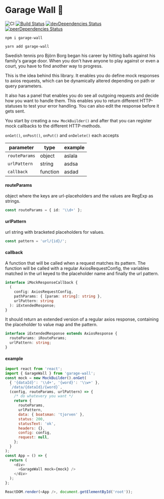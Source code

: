 # Garage Wall :tennis:

![CI](https://github.com/snrn-Pontus/garage-wall/workflows/CI/badge.svg)
[![Build Status](https://travis-ci.org/snrn-Pontus/garage-wall.svg?branch=master)](https://travis-ci.org/snrn-Pontus/garage-wall)
[![devDependencies Status](https://david-dm.org/snrn-Pontus/garage-wall/dev-status.svg)](https://david-dm.org/snrn-Pontus/garage-wall?type=dev)
[![peerDependencies Status](https://david-dm.org/snrn-Pontus/garage-wall/peer-status.svg)](https://david-dm.org/snrn-Pontus/garage-wall?type=peer)

`npm i garage-wall`

`yarn add garage-wall`

Swedish tennis pro Björn Borg began his career by hitting balls against his family's garage door.
When you don't have anyone to play against or even a court, you have to find another way to progress.

This is the idea behind this library.
It enables you do define mock responses to axios requests, which can be dynamically altered depending on path or query parameters.

It also has a panel that enables you do see all outgoing requests and decide how you want to handle them.
This enables you to return different HTTP-statuses to test your error handling.
You can also edit the response before it gets sent.

You start by creating a `new MockBuilder()` and after that you can register mock callbacks to the different HTTP-methods.

`onGet()`, `onPost()`, `onPut()` and `onDelete()` each accepts

| parameter     | type     | example |
| ------------- | -------- | ------- |
| `routeParams` | object   | aslala  |
| `urlPattern`  | string   | asdsa   |
| `callback`    | function | asdad   |

#### **routeParams**

object where the keys are url-placeholders and the values are RegExp as strings.

```typescript
const routeParams = { id: '\\d+' };
```

#### **urlPattern**

url string with bracketed placeholders for values.

```typescript
const pattern = 'url/{id}/';
```

#### **callback**

A function that will be called when a request matches its pattern.
The function will be called with a regular AxiosRequestConfig,
the variables matched in the url keyed to the placeholder name
and finally the url pattern.

```typescript
interface iMockResponseCallback {
  (
    config: AxiosRequestConfig,
    pathParams: { [param: string]: string },
    urlPattern: string
  ): iExtendedResponse;
}
```

It should return an extended version of a regular axios response,
containing the placeholder to value map and the pattern.

```typescript
interface iExtendedResponse extends AxiosResponse {
  routeParams: iRouteParams;
  urlPattern: string;
}
```

#### **example**

```javascript
import react from 'react';
import { GarageWall } from 'garage-wall';
const mock = new MockBuilder().onGet(
  { '{dataId}': '\\d+', '{word}': '\\w+' },
  `/data/{dataId}/{word}`,
  (config, routeParams, urlPattern) => {
    /* do whatevery you want */
    return {
      routeParams,
      urlPattern,
      data: { boatsman: 'tjorven' },
      status: 200,
      statusText: 'ok',
      headers: {},
      config: config,
      request: null,
    };
  }
);
const App = () => {
  return (
    <div>
      <GarageWall mock={mock} />
    </div>
  );
};

ReactDOM.render(<App />, document.getElementById('root'));
```
